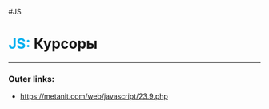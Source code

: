 #JS
# <font color="#00b0f0">JS:</font> Курсоры
---
### Outer links:
- https://metanit.com/web/javascript/23.9.php
